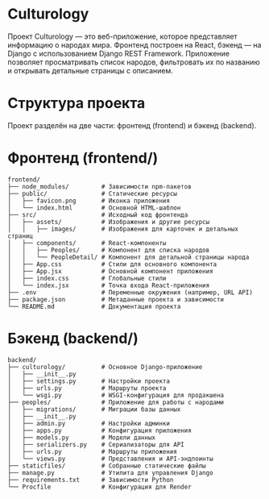 # Culturology

Проект Culturology — это веб-приложение, которое представляет информацию о народах мира. Фронтенд построен на React, бэкенд — на Django с использованием Django REST Framework. Приложение позволяет просматривать список народов, фильтровать их по названию и открывать детальные страницы с описанием.

# Структура проекта

Проект разделён на две части: фронтенд (frontend) и бэкенд (backend).
# Фронтенд (frontend/)

```
frontend/
├── node_modules/         # Зависимости npm-пакетов
├── public/               # Статические ресурсы
│   ├── favicon.png       # Иконка приложения
│   └── index.html        # Основной HTML-шаблон
├── src/                  # Исходный код фронтенда
│   ├── assets/           # Изображения и другие ресурсы
│   │   ├── images/       # Изображения для карточек и детальных страниц
│   ├── components/       # React-компоненты
│   │   ├── Peoples/      # Компонент для списка народов
│   │   └── PeopleDetail/ # Компонент для детальной страницы народа
│   ├── App.css           # Стили для основного компонента
│   ├── App.jsx           # Основной компонент приложения
│   ├── index.css         # Глобальные стили
│   └── index.jsx         # Точка входа React-приложения
├── .env                  # Переменные окружения (например, URL API)
├── package.json          # Метаданные проекта и зависимости
└── README.md             # Документация проекта
```

# Бэкенд (backend/)
```
backend/
├── culturology/          # Основное Django-приложение
│   ├── __init__.py
│   ├── settings.py       # Настройки проекта
│   ├── urls.py           # Маршруты проекта
│   └── wsgi.py           # WSGI-конфигурация для продакшена
├── peoples/              # Приложение для работы с народами
│   ├── migrations/       # Миграции базы данных
│   ├── __init__.py
│   ├── admin.py          # Настройки админки
│   ├── apps.py           # Конфигурация приложения
│   ├── models.py         # Модели данных
│   ├── serializers.py    # Сериализаторы для API
│   ├── urls.py           # Маршруты приложения
│   └── views.py          # Представления и API-эндпоинты
├── staticfiles/          # Собранные статические файлы
├── manage.py             # Утилита для управления Django
├── requirements.txt      # Зависимости Python
└── Procfile              # Конфигурация для Render
```
